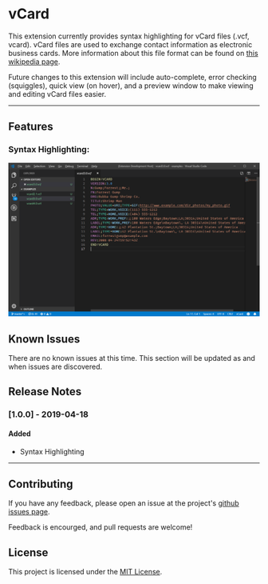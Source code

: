 # vCard

This extension currently provides syntax highlighting for vCard files (.vcf, vcard). vCard files are used to exchange contact information as electronic business cards. More information about this file format can be found on [this wikipedia page](https://en.wikipedia.org/wiki/VCard).

Future changes to this extension will include auto-complete, error checking (squiggles), quick view (on hover), and a preview window to make viewing and editing vCard files easier.

***

## Features

### Syntax Highlighting:

![feature Syntax Highlighting](images/syntax-highlighting.png)

## Known Issues

There are no known issues at this time. This section will be updated as and when issues are discovered.

## Release Notes

### [1.0.0] - 2019-04-18

#### Added

* Syntax Highlighting

***

## Contributing

If you have any feedback, please open an issue at the project's [github issues page](https://github.com/cstrachan88/vscode-vcard/issues).

Feedback is encourged, and pull requests are welcome!

## License

This project is licensed under the [MIT License](LICENSE.txt).
